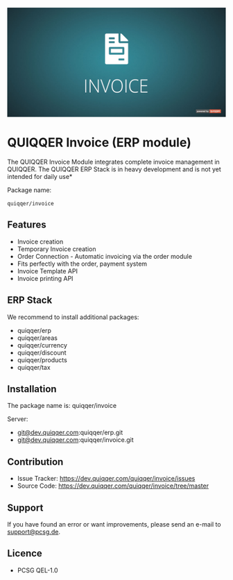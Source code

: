 ![QUIQQER Invoice](bin/images/Readme.jpg)

QUIQQER Invoice (ERP module)
========

The QUIQQER Invoice Module integrates complete invoice management in QUIQQER.
The QUIQQER ERP Stack is in heavy development and is not yet intended for daily use*

Package name:

    quiqqer/invoice


Features
------

- Invoice creation
- Temporary Invoice creation
- Order Connection - Automatic invoicing via the order module
- Fits perfectly with the order, payment system
- Invoice Template API
- Invoice printing API

ERP Stack
----

We recommend to install additional packages:

- quiqqer/erp
- quiqqer/areas
- quiqqer/currency
- quiqqer/discount
- quiqqer/products
- quiqqer/tax

Installation
------------

The package name is: quiqqer/invoice

Server:

- git@dev.quiqqer.com:quiqqer/erp.git
- git@dev.quiqqer.com:quiqqer/invoice.git

Contribution
----------

- Issue Tracker: https://dev.quiqqer.com/quiqqer/invoice/issues
- Source Code: https://dev.quiqqer.com/quiqqer/invoice/tree/master


Support
-------

If you have found an error or want improvements, please send an e-mail to support@pcsg.de.


Licence
-------

- PCSG QEL-1.0

